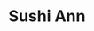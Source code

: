 ---
layout: place
title: "Sushi Ann"
permalink: /new-york/new-york/sushi-ann.html
stateAbbr: NY
stateName: New York
cityName: New York
seo:
  name: "Sushi Ann"
  type: Restaurant
  links: http://www.sushiann.net/
description: "Sushi & sashimi served amid traditional decor in an upscale restaurant popular for business lunches. Looking for sushi in New York, New York? Check out Sushi..."
place_id: ChIJZ9VmYvxYwokRxTMyUoH3dKM
photos:
  - name: >-
      places/ChIJZ9VmYvxYwokRxTMyUoH3dKM/photos/AeeoHcLaDFSzqjJYDDOCgtsBoy3kvOCtq0Mv8qy3inK2leCuIpvY-9lDo2-XPR9we6Pgsy3HfQvODDH58I1tK7ulBA3XNRkCpk2aCzYT_T6C1xw7OkihvjPS_ElXcwatRPzmZU0rnQYJx5f-tk1DbFN0iNUWK6UzsvMgCHvzKyQh_uoVaph8CJIPG-mFihKH-n-vUGiNpXxiAfgEIPo0B-jo369biITAAQqYP5shvWqIuF8_gCv3pzopNtnWwLdzZZneL0U6ugJynNLq_pxISSlv_YtaiF84Wm2yPg2ECU5-4xFp6w
    widthPx: 1772
    heightPx: 1180
    authorAttributions:
      - displayName: Sushi Ann
        uri: https://maps.google.com/maps/contrib/102777132528183439847
        photoUri: >-
          https://lh3.googleusercontent.com/a/ACg8ocKYc0Y1KFxpxyVLJ85VijcJZzmhYW_n7uN1gbCzuCm6XXUtuQ=s100-p-k-no-mo
    flagContentUri: >-
      https://www.google.com/local/imagery/report/?cb_client=maps_api_places.places_api&image_key=!1e10!2sAF1QipOT84IyKge_TvJMqXCpnNlSTLanubQAr-WTqmEO&hl=en-US
    googleMapsUri: >-
      https://www.google.com/maps/place//data=!3m4!1e2!3m2!1sAF1QipOT84IyKge_TvJMqXCpnNlSTLanubQAr-WTqmEO!2e10!4m2!3m1!1s0x89c258fc6266d567:0xa374f781523233c5
  - name: >-
      places/ChIJZ9VmYvxYwokRxTMyUoH3dKM/photos/AeeoHcIOBTchfV6MdRl-2tn2jVyqyUq92tL3sZjvZjJDFQB2uuDnhP_MnViRYKjhEo-DM0fVEGgzjjxB5rpdk0Jtp_hbrU8pXCOEH4jtd_MjwmIsrexUF0NkaNIdDm9CUMMW9FuaKma5xUKZ-68zbXs8jbe2W1AFq3cUrOHqxPfl_PMZ7C5S4W-BiawYL0ICCrxkRyfWv-kh9NAunvalpkMPJr0BSFDeJ6J7pJ-5f9OTI_uaGoGiXJ2BWflAAYQkjif9QTLnjo7k9I0Vs_I4A7R64RYrJLmYTZCzpoD0taDpz0Bo4A
    widthPx: 1772
    heightPx: 1180
    authorAttributions:
      - displayName: Sushi Ann
        uri: https://maps.google.com/maps/contrib/102777132528183439847
        photoUri: >-
          https://lh3.googleusercontent.com/a/ACg8ocKYc0Y1KFxpxyVLJ85VijcJZzmhYW_n7uN1gbCzuCm6XXUtuQ=s100-p-k-no-mo
    flagContentUri: >-
      https://www.google.com/local/imagery/report/?cb_client=maps_api_places.places_api&image_key=!1e10!2sAF1QipO8_G6Vxo5Kqr-Bn5QS_XsuHwq8MdzRw_LAe17a&hl=en-US
    googleMapsUri: >-
      https://www.google.com/maps/place//data=!3m4!1e2!3m2!1sAF1QipO8_G6Vxo5Kqr-Bn5QS_XsuHwq8MdzRw_LAe17a!2e10!4m2!3m1!1s0x89c258fc6266d567:0xa374f781523233c5
  - name: >-
      places/ChIJZ9VmYvxYwokRxTMyUoH3dKM/photos/AeeoHcIiXN3z7l_SFNtSmqMKoZ1bDlMe1mHvudfeV2PrH-2I8A1ohFFW4hHd7Hehz9SguNaey4Qvp8Gb41bPaSkqOHyk3rgKSZjH_TLMVY9adyjGjdu--qFSCWTEFjNGe0WGqUvapJCUa345pj0pQ3oO4sCKipwco4SRZvPEp2isawDi5IlCO_xnkq98C8zyydhnuWWSKIsoqst8LISZvKlAMUPr73sfF-9WUy912pNH2wmFc3ypY7s16rfV-bOPakPJUlirIvXi6JhGxbxkrFRnTY1rmQ3NMDrtVgv523lEkBSXNw
    widthPx: 1772
    heightPx: 1181
    authorAttributions:
      - displayName: Sushi Ann
        uri: https://maps.google.com/maps/contrib/102777132528183439847
        photoUri: >-
          https://lh3.googleusercontent.com/a/ACg8ocKYc0Y1KFxpxyVLJ85VijcJZzmhYW_n7uN1gbCzuCm6XXUtuQ=s100-p-k-no-mo
    flagContentUri: >-
      https://www.google.com/local/imagery/report/?cb_client=maps_api_places.places_api&image_key=!1e10!2sAF1QipNb_CW5B-h93kwSpsgN7M9HFPAfAgcCVmJwK1Jv&hl=en-US
    googleMapsUri: >-
      https://www.google.com/maps/place//data=!3m4!1e2!3m2!1sAF1QipNb_CW5B-h93kwSpsgN7M9HFPAfAgcCVmJwK1Jv!2e10!4m2!3m1!1s0x89c258fc6266d567:0xa374f781523233c5
  - name: >-
      places/ChIJZ9VmYvxYwokRxTMyUoH3dKM/photos/AeeoHcIqLHHiGh6r8PGCBa8ORcPnva3wyUKAb3-uOjWbb--cogSdm2ER34Ci6r0QxLoi3Z9MrTv3Fw7NF_bQ3E3TuBxD10tUScfQxOYxzCkBlhO9vs8MvcCR0zNKgi07F3CrtQ86yEBVG_oGyvLXghZm_fcmn9UybgXuFZuKJShDYjQZK4gNhsSnoEzKUU5uai_AuSF5YV9iVaXDd1QvDSjNok8wmRg9crnf8lNiVZRTnoAUWUSIyk-ea9d8havF7nUt9Phh7Tnyu_i7sSvOERn4mAezLgK01qbSELCH3WMFJwcKSA
    widthPx: 1772
    heightPx: 1180
    authorAttributions:
      - displayName: Sushi Ann
        uri: https://maps.google.com/maps/contrib/102777132528183439847
        photoUri: >-
          https://lh3.googleusercontent.com/a/ACg8ocKYc0Y1KFxpxyVLJ85VijcJZzmhYW_n7uN1gbCzuCm6XXUtuQ=s100-p-k-no-mo
    flagContentUri: >-
      https://www.google.com/local/imagery/report/?cb_client=maps_api_places.places_api&image_key=!1e10!2sAF1QipPRk1kmJEKYHgm96xl2HprXZV0nl6cLXfvvUMIF&hl=en-US
    googleMapsUri: >-
      https://www.google.com/maps/place//data=!3m4!1e2!3m2!1sAF1QipPRk1kmJEKYHgm96xl2HprXZV0nl6cLXfvvUMIF!2e10!4m2!3m1!1s0x89c258fc6266d567:0xa374f781523233c5
  - name: >-
      places/ChIJZ9VmYvxYwokRxTMyUoH3dKM/photos/AeeoHcIpff61ZvBVmukUNOZU8v-SnJMPU_BmgK8F2EmIMTZJBlQhIPXOaYGS006u8RyZMoky9KfuL1vqZuvN92V4gcB3EHivn7Y9MfP-8YvydAyVmyjoFroSOCtfe3-iYdPsUgxGAva9cLKidEqIqUK3KtH92TF2qnZ6vWiJDSNWYOMBXKyzDdeC0HPpnhGuLdm1KAoxpjTkWLrqcZEwEBf9qsydupm9KbI4W8R5UHnkRKYORBCeQiKooO6tFDTUmLrdzq7CaNeVHcg1gUm2w0FjdmR7MgZdSWFqVLjFqeMA6Zp2Qg
    widthPx: 1417
    heightPx: 944
    authorAttributions:
      - displayName: Sushi Ann
        uri: https://maps.google.com/maps/contrib/102777132528183439847
        photoUri: >-
          https://lh3.googleusercontent.com/a/ACg8ocKYc0Y1KFxpxyVLJ85VijcJZzmhYW_n7uN1gbCzuCm6XXUtuQ=s100-p-k-no-mo
    flagContentUri: >-
      https://www.google.com/local/imagery/report/?cb_client=maps_api_places.places_api&image_key=!1e10!2sAF1QipPWTeH_gmtl9_0jVic_SH6qDBnCf6TnTwzMUb4D&hl=en-US
    googleMapsUri: >-
      https://www.google.com/maps/place//data=!3m4!1e2!3m2!1sAF1QipPWTeH_gmtl9_0jVic_SH6qDBnCf6TnTwzMUb4D!2e10!4m2!3m1!1s0x89c258fc6266d567:0xa374f781523233c5
  - name: >-
      places/ChIJZ9VmYvxYwokRxTMyUoH3dKM/photos/AeeoHcLf6BszQobg5qR5XoTaTaDRDNrGPIihnIanIHYEZt3RN_7BRPYo2lE3Tqn8USM-C1RMNFLgt6ORtRI9Z5RY4-T0ycupYirp6L0UKb4-rbQmT89zLXD8autCgll8LXW52Od9MkkbHG4VsnxsTb_z_qA568iWQ-2ViiIv7TwkioIvdfUeiuoncWxEIv20IcWwG1FyDedjYAJosH7b-RZzUFkeG92uotAlHVbeLt3f1lCQrxNU62gY3Wqp5FGvZtXYNVyOefAc8oNWK5B0sdF6iPzEcrmRBDjFGsaGk7pNj2ZsQcdNwrPwWrsyU2rhYyL_uVw4xqYWioYRqbbQLQlBqz0qvdfoXfCWNqbM8GcJUTwrn7m1z1aRnOTFEVWP5jPIs4YOXIIT-6a7OHCeZUPtOI_2eiCM0kteklt9489jYf-qnjWc
    widthPx: 4032
    heightPx: 3024
    authorAttributions:
      - displayName: d shap
        uri: https://maps.google.com/maps/contrib/111783477070396183464
        photoUri: >-
          https://lh3.googleusercontent.com/a/ACg8ocIg2s5GE-8wG-P_BEZAuW6ktckh3XkBdGruyxF5vKLZzFlq=s100-p-k-no-mo
    flagContentUri: >-
      https://www.google.com/local/imagery/report/?cb_client=maps_api_places.places_api&image_key=!1e10!2sCIHM0ogKEICAgIDmluP35AE&hl=en-US
    googleMapsUri: >-
      https://www.google.com/maps/place//data=!3m4!1e2!3m2!1sCIHM0ogKEICAgIDmluP35AE!2e10!4m2!3m1!1s0x89c258fc6266d567:0xa374f781523233c5
  - name: >-
      places/ChIJZ9VmYvxYwokRxTMyUoH3dKM/photos/AeeoHcJUYLWPZZ0ZggjpfPSfu2elzosVyX8NL826XsPvHEjOqtg46zd2X8MX7xblC00X1zPnsqYjUhzCYvkYAdBY6PCCMtiV0TrK0zleGlBoR6XS79SRor4f1xs48qbt9yeXUsztOA9VU2gNa16PBt8mCYmeRAm-r3fh2am6SeuspMkxZJimUt4LUDKJWR8YMo6-hc58P3wQVqe8tXEtJIwh_oyUUIep_DtgGkoaOOLmn_inOiirEqo33AEoNc5Cmx9-7GnSZEJPeVUphEw5q42fCJVJKTlgovXwyUEoCV4HnmIqQskNXuZxKG_MaxgwKVPvguG9BO92twJoAnxGTk5xytlHtuFzzO3k49gJ-blrsq2pdtdcuTRsKFoR2l3d_HJKEV2sauerV3angFoJbcq4aaCCAbm0bhMmUqEV1_jBMnrzFUWV
    widthPx: 3024
    heightPx: 4032
    authorAttributions:
      - displayName: Joonwoo Hwang
        uri: https://maps.google.com/maps/contrib/107279318942976517013
        photoUri: >-
          https://lh3.googleusercontent.com/a-/ALV-UjWYrUwew2uuDTlFqF2kwi3Gr3gr-cKTyjLbog323CKv52AWLt8g=s100-p-k-no-mo
    flagContentUri: >-
      https://www.google.com/local/imagery/report/?cb_client=maps_api_places.places_api&image_key=!1e10!2sCIHM0ogKEICAgID7u9TG2wE&hl=en-US
    googleMapsUri: >-
      https://www.google.com/maps/place//data=!3m4!1e2!3m2!1sCIHM0ogKEICAgID7u9TG2wE!2e10!4m2!3m1!1s0x89c258fc6266d567:0xa374f781523233c5
  - name: >-
      places/ChIJZ9VmYvxYwokRxTMyUoH3dKM/photos/AeeoHcIVIUZrSrDpaBy7-RsrMsz8ttUwU59pIQJ2JkFsuYrQmuRvJvzOWJQlEWSv6jhGmn0fvRlumfKU2DLV2WUeHQFKuvri4bB3PrVrZyezEZkIRZYYCx9ro_bV4aLXs2HaZtsq_YpGfMOWxkPSLrgkrw1fwR2rPYZc4GT_jAhPaKvHFrlmrLa74etlylvZ02Bg1EoT_QQDVjeZ6ylxj5qrF2RBEHaWh_ebAMeNEO4u_bFFlJ9mAqSenUg8MeYCJ-54_hdwVqLLULyjs4ZzBqidp_iP-2yy7Q2LigpL5Fhm83PIuQ
    widthPx: 1181
    heightPx: 787
    authorAttributions:
      - displayName: Sushi Ann
        uri: https://maps.google.com/maps/contrib/102777132528183439847
        photoUri: >-
          https://lh3.googleusercontent.com/a/ACg8ocKYc0Y1KFxpxyVLJ85VijcJZzmhYW_n7uN1gbCzuCm6XXUtuQ=s100-p-k-no-mo
    flagContentUri: >-
      https://www.google.com/local/imagery/report/?cb_client=maps_api_places.places_api&image_key=!1e10!2sAF1QipNEVp7Thc1vCkKQ_8Jb_30RwrPN9y4VavJvqzMZ&hl=en-US
    googleMapsUri: >-
      https://www.google.com/maps/place//data=!3m4!1e2!3m2!1sAF1QipNEVp7Thc1vCkKQ_8Jb_30RwrPN9y4VavJvqzMZ!2e10!4m2!3m1!1s0x89c258fc6266d567:0xa374f781523233c5
  - name: >-
      places/ChIJZ9VmYvxYwokRxTMyUoH3dKM/photos/AeeoHcJlaTtN49iMUpaKpuQRtx8_fyZ7UT4LxMZfD6pOtkRNSrlPvwAdHnzc75hW_NRwOa-lsb5TI2k0NLaMsl2C8ow6LvVA_LO56QD6ZhUUCZ9WkrQi_DjwSYh8j9WnWvcHFyvCoCCiLVk6f_7kyWi5oaQSep0RntkRHCuj3iPXUL4oeRlLvpR3Nd2YFB1jige7Em8vSyAXFI4dRsQVqHjTlWxh--6493PULE-Hm3s9S8MB4bb0CKQ3bdJ-58mqQHPxoEBPK2oUt78sliNGiUCt0XqODvY3PqFDat24V9qDMywDa0ctf21Oa_YV8ZmTEZdf_7zAbSuxVNbWcPt116RQQtmPc7LfxSRXpFFhZAD-THRDGg2ponUvcYIsW9Zv8cfn0XB-hi1n6VkE82Xr8i2TYhVgQNQyNyShqtVclqTcIXIxiA
    widthPx: 4032
    heightPx: 3024
    authorAttributions:
      - displayName: Caleb
        uri: https://maps.google.com/maps/contrib/111935674087935889239
        photoUri: >-
          https://lh3.googleusercontent.com/a/ACg8ocIm4w-E0QQ3ADNVi5IV_OvwQ2SfpaeLeTs8g24hnJzP1Be89w=s100-p-k-no-mo
    flagContentUri: >-
      https://www.google.com/local/imagery/report/?cb_client=maps_api_places.places_api&image_key=!1e10!2sCIHM0ogKEICAgIDyxvK8Qw&hl=en-US
    googleMapsUri: >-
      https://www.google.com/maps/place//data=!3m4!1e2!3m2!1sCIHM0ogKEICAgIDyxvK8Qw!2e10!4m2!3m1!1s0x89c258fc6266d567:0xa374f781523233c5
  - name: >-
      places/ChIJZ9VmYvxYwokRxTMyUoH3dKM/photos/AeeoHcJhczgUG4Z2XNPr6wCl68EzJxjB16_B-5X8ZkLTG5M6DhL6LXrUcAmDM4x6B4Ls1SCGhJUiqs4toWTvnfp8d37vUn0fmZCPZMchKMeuVWoYCeZGcA0mVaC3EiVfEwD2_kL7k9286RCB2ghjhd-MWedku41Sa6Zu00mUiKre64v8IBnDYrkWAFAJXN1OO6pRGw4d6Y5JotAWtfjwAbmVtLTiJF_X8ZT_U6n--K6XJPe2cYqt3roDekNmXfjmoX7h4JI9uaNvdhm8c-V0okAl3EN6-ssDvq2LYxgHH7fDdp42tA
    widthPx: 1772
    heightPx: 1181
    authorAttributions:
      - displayName: Sushi Ann
        uri: https://maps.google.com/maps/contrib/102777132528183439847
        photoUri: >-
          https://lh3.googleusercontent.com/a/ACg8ocKYc0Y1KFxpxyVLJ85VijcJZzmhYW_n7uN1gbCzuCm6XXUtuQ=s100-p-k-no-mo
    flagContentUri: >-
      https://www.google.com/local/imagery/report/?cb_client=maps_api_places.places_api&image_key=!1e10!2sAF1QipPNIwBtyrlRQa8iT2x81nRGLH3MqQjbwGODX0or&hl=en-US
    googleMapsUri: >-
      https://www.google.com/maps/place//data=!3m4!1e2!3m2!1sAF1QipPNIwBtyrlRQa8iT2x81nRGLH3MqQjbwGODX0or!2e10!4m2!3m1!1s0x89c258fc6266d567:0xa374f781523233c5
address: 38 E 51st St, New York, NY 10022, USA
street: 38 E 51st St
city: New York
state: NY
zip: '10022'
country: USA
neighborhood: null
latitude: '40.757909'
longitude: '-73.974326'
accessibility_options:
  wheelchairAccessibleParking: false
  wheelchairAccessibleRestroom: true
  wheelchairAccessibleSeating: true
business_status: OPERATIONAL
name: Sushi Ann
google_maps_links:
  directionsUri: >-
    https://www.google.com/maps/dir//''/data=!4m7!4m6!1m1!4e2!1m2!1m1!1s0x89c258fc6266d567:0xa374f781523233c5!3e0
  placeUri: https://maps.google.com/?cid=11778311060282553285
  writeAReviewUri: >-
    https://www.google.com/maps/place//data=!4m3!3m2!1s0x89c258fc6266d567:0xa374f781523233c5!12e1
  reviewsUri: >-
    https://www.google.com/maps/place//data=!4m4!3m3!1s0x89c258fc6266d567:0xa374f781523233c5!9m1!1b1
  photosUri: >-
    https://www.google.com/maps/place//data=!4m3!3m2!1s0x89c258fc6266d567:0xa374f781523233c5!10e5
primary_type: Sushi Restaurant
opening_hours:
  regular: null
  current: null
secondary_opening_hours:
  regular:
    weekdayDescriptions: null
    type: null
  current:
    weekdayDescriptions: null
    type: null
phone: (212) 755-1780
price_level: PRICE_LEVEL_EXPENSIVE
price_range: $100 &ndash; & up
rating: '4.2'
rating_count: 263
website: http://www.sushiann.net/
reviews:
  - name: >-
      places/ChIJZ9VmYvxYwokRxTMyUoH3dKM/reviews/ChZDSUhNMG9nS0VJQ0FnSUQ3dTlUR0d3EAE
    relativePublishTimeDescription: 7 months ago
    rating: 2
    text:
      text: >-
        Please BE CAREFUL what you order because they might serve more expensive
        menu and charge it.


        I ordered Sushi Omakase in Dinner counter, but they served Sushi &
        Sashimi Omakase which is more expensive than what we ordered.

        We did not check the order because of OMAKASE, but the final price was
        way higher than we were supposed to pay because they served different
        food for us.


        They said we should have mentioned if we had different menu from what we
        ordered.


        I agreed we should also have checked each food but STRONGLY RECOMMEND
        that all of customers keep in mind that every food is correctly served
        according to your order.
      languageCode: en
    originalText:
      text: >-
        Please BE CAREFUL what you order because they might serve more expensive
        menu and charge it.


        I ordered Sushi Omakase in Dinner counter, but they served Sushi &
        Sashimi Omakase which is more expensive than what we ordered.

        We did not check the order because of OMAKASE, but the final price was
        way higher than we were supposed to pay because they served different
        food for us.


        They said we should have mentioned if we had different menu from what we
        ordered.


        I agreed we should also have checked each food but STRONGLY RECOMMEND
        that all of customers keep in mind that every food is correctly served
        according to your order.
      languageCode: en
    authorAttribution:
      displayName: Joonwoo Hwang
      uri: https://www.google.com/maps/contrib/107279318942976517013/reviews
      photoUri: >-
        https://lh3.googleusercontent.com/a-/ALV-UjWYrUwew2uuDTlFqF2kwi3Gr3gr-cKTyjLbog323CKv52AWLt8g=s128-c0x00000000-cc-rp-mo
    publishTime: '2024-08-28T23:21:48.750968Z'
    flagContentUri: >-
      https://www.google.com/local/review/rap/report?postId=ChZDSUhNMG9nS0VJQ0FnSUQ3dTlUR0d3EAE&d=17924085&t=1
    googleMapsUri: >-
      https://www.google.com/maps/reviews/data=!4m6!14m5!1m4!2m3!1sChZDSUhNMG9nS0VJQ0FnSUQ3dTlUR0d3EAE!2m1!1s0x89c258fc6266d567:0xa374f781523233c5
  - name: >-
      places/ChIJZ9VmYvxYwokRxTMyUoH3dKM/reviews/ChZDSUhNMG9nS0VJQ0FnSUNGcDZ5cUN3EAE
    relativePublishTimeDescription: a year ago
    rating: 5
    text:
      text: >-
        Sushi Ann is one of my favorite higher end Japanese restaurants in New
        York City. I have dined here on two occasions both times during lunch
        and had fantastic experiences each visit. While the restaurant has a
        very minimalist decor on the inside, the sushi and service are both
        absolutely fantastic.
      languageCode: en
    originalText:
      text: >-
        Sushi Ann is one of my favorite higher end Japanese restaurants in New
        York City. I have dined here on two occasions both times during lunch
        and had fantastic experiences each visit. While the restaurant has a
        very minimalist decor on the inside, the sushi and service are both
        absolutely fantastic.
      languageCode: en
    authorAttribution:
      displayName: A R
      uri: https://www.google.com/maps/contrib/111284359176118678160/reviews
      photoUri: >-
        https://lh3.googleusercontent.com/a-/ALV-UjVsXReEujsp6b6jjTiRXAPLSJY_at9K9IORl7fprgzUz2IwSVl8Fg=s128-c0x00000000-cc-rp-mo-ba8
    publishTime: '2023-11-03T15:57:39.707025Z'
    flagContentUri: >-
      https://www.google.com/local/review/rap/report?postId=ChZDSUhNMG9nS0VJQ0FnSUNGcDZ5cUN3EAE&d=17924085&t=1
    googleMapsUri: >-
      https://www.google.com/maps/reviews/data=!4m6!14m5!1m4!2m3!1sChZDSUhNMG9nS0VJQ0FnSUNGcDZ5cUN3EAE!2m1!1s0x89c258fc6266d567:0xa374f781523233c5
  - name: >-
      places/ChIJZ9VmYvxYwokRxTMyUoH3dKM/reviews/ChZDSUhNMG9nS0VJQ0FnTURnenZYb0xREAE
    relativePublishTimeDescription: a month ago
    rating: 1
    text:
      text: >-
        My husband booked this reservation for us for Valentine's Day and we had
        to cancel it a few days beforehand due to emergency health issues. We
        then received a charge of $200 and the restaurant is refusing to refund
        it because of the 72-hour cancellation policy, which was only specified
        on the confirmation email and not on the initial Resy page.


        When trying to dispute this issue with the restaurant, my husband was
        not met with understanding or help even though our reservation was
        rebooked by another party. I'm really disappointed in the service and
        lack of accommodation and I just want to forewarn other guests in case
        they run into this issue as well. They are not only profiting from the
        people who booked our cancelled slot, but also from us who did not get
        to dine with them.
      languageCode: en
    originalText:
      text: >-
        My husband booked this reservation for us for Valentine's Day and we had
        to cancel it a few days beforehand due to emergency health issues. We
        then received a charge of $200 and the restaurant is refusing to refund
        it because of the 72-hour cancellation policy, which was only specified
        on the confirmation email and not on the initial Resy page.


        When trying to dispute this issue with the restaurant, my husband was
        not met with understanding or help even though our reservation was
        rebooked by another party. I'm really disappointed in the service and
        lack of accommodation and I just want to forewarn other guests in case
        they run into this issue as well. They are not only profiting from the
        people who booked our cancelled slot, but also from us who did not get
        to dine with them.
      languageCode: en
    authorAttribution:
      displayName: Donna Hong
      uri: https://www.google.com/maps/contrib/115589218230129890622/reviews
      photoUri: >-
        https://lh3.googleusercontent.com/a-/ALV-UjV91iIna9KbJc421EWZux0s0kHhMeeO6NHSlApJMOSk-jlRjxt2=s128-c0x00000000-cc-rp-mo
    publishTime: '2025-02-24T19:36:19.057277Z'
    flagContentUri: >-
      https://www.google.com/local/review/rap/report?postId=ChZDSUhNMG9nS0VJQ0FnTURnenZYb0xREAE&d=17924085&t=1
    googleMapsUri: >-
      https://www.google.com/maps/reviews/data=!4m6!14m5!1m4!2m3!1sChZDSUhNMG9nS0VJQ0FnTURnenZYb0xREAE!2m1!1s0x89c258fc6266d567:0xa374f781523233c5
  - name: >-
      places/ChIJZ9VmYvxYwokRxTMyUoH3dKM/reviews/ChZDSUhNMG9nS0VJQ0FnSUREbTc2NldREAE
    relativePublishTimeDescription: 12 months ago
    rating: 1
    text:
      text: >-
        Not recommended, Disappointing, more than overpriced. Lack of good
        communication and transparency by not providing a decent description of
        the different Omasake experiences and price schedule. Surprise bill of
        $260 per person for Omasake and water. The excessive price was not
        appropriate to the amount of food served, the culinary experience or the
        ambiance of the restaurant. We left stunned, hungry and wondering the
        many things we would have been able to do in NYC with that money. My
        favorite restaurant was Manhatta, a 60th floor impecable restaurant. I
        could have gone to Manhatta 3 times for the price of 1 night at boring
        Sushi Ann.
      languageCode: en
    originalText:
      text: >-
        Not recommended, Disappointing, more than overpriced. Lack of good
        communication and transparency by not providing a decent description of
        the different Omasake experiences and price schedule. Surprise bill of
        $260 per person for Omasake and water. The excessive price was not
        appropriate to the amount of food served, the culinary experience or the
        ambiance of the restaurant. We left stunned, hungry and wondering the
        many things we would have been able to do in NYC with that money. My
        favorite restaurant was Manhatta, a 60th floor impecable restaurant. I
        could have gone to Manhatta 3 times for the price of 1 night at boring
        Sushi Ann.
      languageCode: en
    authorAttribution:
      displayName: Laura C
      uri: https://www.google.com/maps/contrib/113829069931797948173/reviews
      photoUri: >-
        https://lh3.googleusercontent.com/a-/ALV-UjWLQaWmhH4Dgyde2r8SFIGGPgoVfuh3zJ_07z36-d1D530SaoAJ=s128-c0x00000000-cc-rp-mo-ba3
    publishTime: '2024-04-14T14:17:55.772727Z'
    flagContentUri: >-
      https://www.google.com/local/review/rap/report?postId=ChZDSUhNMG9nS0VJQ0FnSUREbTc2NldREAE&d=17924085&t=1
    googleMapsUri: >-
      https://www.google.com/maps/reviews/data=!4m6!14m5!1m4!2m3!1sChZDSUhNMG9nS0VJQ0FnSUREbTc2NldREAE!2m1!1s0x89c258fc6266d567:0xa374f781523233c5
  - name: >-
      places/ChIJZ9VmYvxYwokRxTMyUoH3dKM/reviews/ChdDSUhNMG9nS0VJQ0FnSUNhcjdhTzdnRRAB
    relativePublishTimeDescription: 3 years ago
    rating: 5
    text:
      text: >-
        Very sophisticated and traditional Japanese restaurant.


        The interior is well-decorated, a little dim, and quiet. The atmosphere
        is suitable for a date, meetings, or a lunch with friends. Servers were
        friendly, attentive, and prompt.


        I had omakase and the fish was freshhh. It was uni season when I
        visited, and they had several kinds on hand imported directly from
        Japan. The octopus was also extremely delicious. They also have a nice
        selection of wine and drinks! I sat by the sushi bar and the chef was
        very knowledgeable and friendly.


        While the price is on the higher end, the quality and service lives up
        to it.


        Overall, everything from the people to the food is wonderful. Will
        definitely come back!
      languageCode: en
    originalText:
      text: >-
        Very sophisticated and traditional Japanese restaurant.


        The interior is well-decorated, a little dim, and quiet. The atmosphere
        is suitable for a date, meetings, or a lunch with friends. Servers were
        friendly, attentive, and prompt.


        I had omakase and the fish was freshhh. It was uni season when I
        visited, and they had several kinds on hand imported directly from
        Japan. The octopus was also extremely delicious. They also have a nice
        selection of wine and drinks! I sat by the sushi bar and the chef was
        very knowledgeable and friendly.


        While the price is on the higher end, the quality and service lives up
        to it.


        Overall, everything from the people to the food is wonderful. Will
        definitely come back!
      languageCode: en
    authorAttribution:
      displayName: Lorraine
      uri: https://www.google.com/maps/contrib/102129137814976286200/reviews
      photoUri: >-
        https://lh3.googleusercontent.com/a/ACg8ocIdzzCwYztNBxYPOWeGuREwSgXPUohX7nMNn7mzrsNIdsNh-Dw=s128-c0x00000000-cc-rp-mo-ba4
    publishTime: '2022-02-12T14:55:34.208085Z'
    flagContentUri: >-
      https://www.google.com/local/review/rap/report?postId=ChdDSUhNMG9nS0VJQ0FnSUNhcjdhTzdnRRAB&d=17924085&t=1
    googleMapsUri: >-
      https://www.google.com/maps/reviews/data=!4m6!14m5!1m4!2m3!1sChdDSUhNMG9nS0VJQ0FnSUNhcjdhTzdnRRAB!2m1!1s0x89c258fc6266d567:0xa374f781523233c5
parking_options: null
payment_options:
  acceptsCreditCards: true
  acceptsDebitCards: true
  acceptsCashOnly: false
  acceptsNfc: true
allow_dogs: null
curbside_pickup: null
delivery: true
dine_in: true
good_for_children: false
good_for_groups: null
good_for_sports: false
live_music: false
menu_for_children: false
outdoor_seating: null
reservable: true
restroom: true
serves_beer: true
serves_breakfast: false
serves_brunch: null
serves_cocktails: true
serves_coffee: null
serves_dinner: true
serves_dessert: true
serves_lunch: true
serves_vegetarian_food: null
serves_wine: true
takeout: true
summary: >-
  Sushi & sashimi served amid traditional decor in an upscale restaurant popular
  for business lunches.

---
